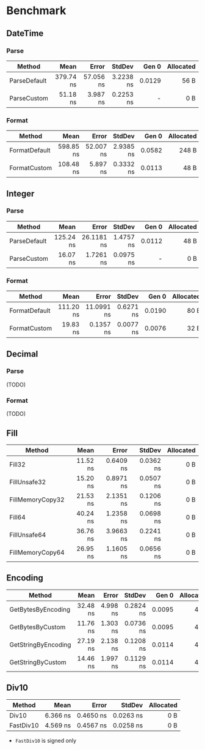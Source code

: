 # Benchmark

## DateTime

### Parse

|        Method |      Mean |     Error |    StdDev |  Gen 0 | Allocated |
|-------------- |----------:|----------:|----------:|-------:|----------:|
|  ParseDefault | 379.74 ns | 57.056 ns | 3.2238 ns | 0.0129 |      56 B |
|   ParseCustom |  51.18 ns |  3.987 ns | 0.2253 ns |      - |       0 B |

### Format

|        Method |      Mean |     Error |    StdDev |  Gen 0 | Allocated |
|-------------- |----------:|----------:|----------:|-------:|----------:|
| FormatDefault | 598.85 ns | 52.007 ns | 2.9385 ns | 0.0582 |     248 B |
|  FormatCustom | 108.48 ns |  5.897 ns | 0.3332 ns | 0.0113 |      48 B |

## Integer

### Parse

|        Method |      Mean |      Error |    StdDev |  Gen 0 | Allocated |
|-------------- |----------:|-----------:|----------:|-------:|----------:|
|  ParseDefault | 125.24 ns | 26.1181 ns | 1.4757 ns | 0.0112 |      48 B |
|   ParseCustom |  16.07 ns |  1.7261 ns | 0.0975 ns |      - |       0 B |

### Format

|        Method |      Mean |      Error |    StdDev |  Gen 0 | Allocated |
|-------------- |----------:|-----------:|----------:|-------:|----------:|
| FormatDefault | 111.20 ns | 11.0991 ns | 0.6271 ns | 0.0190 |      80 B |
|  FormatCustom |  19.83 ns |  0.1357 ns | 0.0077 ns | 0.0076 |      32 B |

## Decimal

### Parse

(TODO)

### Format

(TODO)

## Fill

|           Method |     Mean |     Error |    StdDev | Allocated |
|----------------- |---------:|----------:|----------:|----------:|
|           Fill32 | 11.52 ns | 0.6409 ns | 0.0362 ns |       0 B |
|     FillUnsafe32 | 15.20 ns | 0.8971 ns | 0.0507 ns |       0 B |
| FillMemoryCopy32 | 21.53 ns | 2.1351 ns | 0.1206 ns |       0 B |
|           Fill64 | 40.24 ns | 1.2358 ns | 0.0698 ns |       0 B |
|     FillUnsafe64 | 36.76 ns | 3.9663 ns | 0.2241 ns |       0 B |
| FillMemoryCopy64 | 26.95 ns | 1.1605 ns | 0.0656 ns |       0 B |

## Encoding

|              Method |     Mean |    Error |    StdDev |  Gen 0 | Allocated |
|-------------------- |---------:|---------:|----------:|-------:|----------:|
|  GetBytesByEncoding | 32.48 ns | 4.998 ns | 0.2824 ns | 0.0095 |      40 B |
|    GetBytesByCustom | 11.76 ns | 1.303 ns | 0.0736 ns | 0.0095 |      40 B |
| GetStringByEncoding | 27.19 ns | 2.138 ns | 0.1208 ns | 0.0114 |      48 B |
|   GetStringByCustom | 14.46 ns | 1.997 ns | 0.1129 ns | 0.0114 |      48 B |

## Div10

|    Method |     Mean |     Error |    StdDev | Allocated |
|---------- |---------:|----------:|----------:|----------:|
|     Div10 | 6.366 ns | 0.4650 ns | 0.0263 ns |       0 B |
| FastDiv10 | 4.569 ns | 0.4567 ns | 0.0258 ns |       0 B |

* `FastDiv10` is signed only
